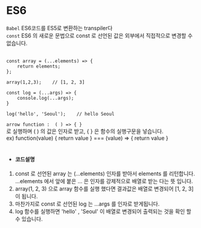 # ES6

`Babel` ES6코드를 ES5로 변환하는 transpiler다<br>
`const` ES6 의 새로운 문법으로 const 로 선언된 값은 외부에서 직접적으로 변경할 수 없습니다.<br><br>



```
const array = (...elements) => { 
    return elements; 
}; 

array(1,2,3);    // [1, 2, 3] 

const log = (...args) => { 
    console.log(...args); 
} 

log('hello', 'Seoul');    // hello Seoul
```


`arrow function :  ( ) => { }` <br>
로 실행하며 ( ) 의 값은 인자로 받고, { } 은 함수의 실행구문을 넣습니다.<br>
ex)  function(value)  {  return value }    ===   (value) => { return value }<br><br>


* #### **코드설명**

1.  const 로 선언된 array 는 (...elements) 인자를 받아서 elements 를 리턴합니다.<br>
...elements 에서 앞에 붙은 ... 은 인자를 강제적으로 배열로 받는 다는 뜻 입니다.<br>
2. array(1, 2, 3)  으로  array 함수를 실행 했다면  결과값은 배열로 변경되어 [1, 2, 3] 이 됩니다. <br>
3. 마찬가지로 const 로 선언된 log 는 ...args 를 인자로 받게됩니다. <br>
4. log 함수를 실행하면 'hello' , 'Seoul' 이 배열로 변경되어 출력되는 것을 확인 할 수 있습니다. <br><br>
